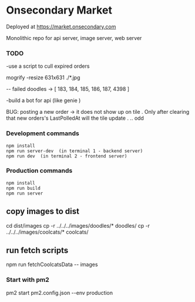 # Onsecondary Market  
 
 Deployed at https://market.onsecondary.com
 
  
 Monolithic repo for api server, image server, web server 


### TODO  
 
 
-use a script to cull expired orders 


 mogrify -resize 631x631 ./*.jpg


 
-- failed doodles -> [ 183, 184, 185, 186, 187, 4398 ]

 
 -build a bot for api (like genie ) 
 


 BUG: posting a new order -> it does not show up on tile . Only after clearing that new orders's LastPolledAt will the tile update .   .. odd

### Development commands
```
npm install
npm run server-dev  (in terminal 1 - backend server)
npm run dev  (in terminal 2 - frontend server)
```

### Production commands
```
npm install
npm run build
npm run server
```
 
## copy images to dist 
cd dist/images
cp -r ../../../images/doodles/* doodles/
cp -r ../../../images/coolcats/* coolcats/


## run fetch scripts 
npm run fetchCoolcatsData -- images



 ### Start with pm2 
 pm2 start pm2.config.json --env production 


